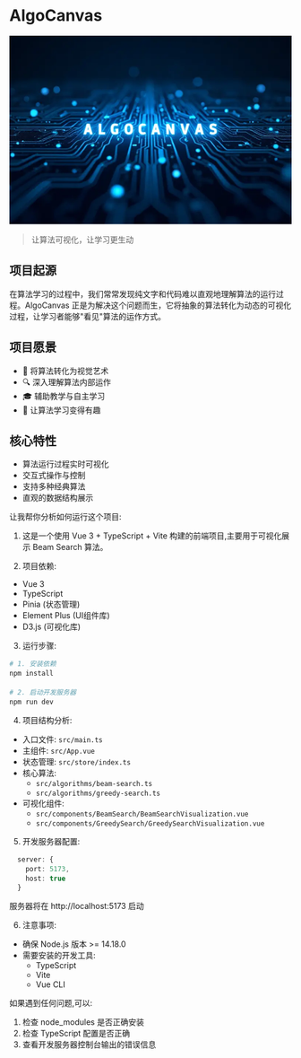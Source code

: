 # AlgoCanvas
![](./assets/logo.webp)

> 让算法可视化，让学习更生动

## 项目起源
在算法学习的过程中，我们常常发现纯文字和代码难以直观地理解算法的运行过程。AlgoCanvas 正是为解决这个问题而生，它将抽象的算法转化为动态的可视化过程，让学习者能够"看见"算法的运作方式。

## 项目愿景
- 🎨 将算法转化为视觉艺术
- 🔍 深入理解算法内部运作
- 🎓 辅助教学与自主学习
- 🌈 让算法学习变得有趣

## 核心特性
- 算法运行过程实时可视化
- 交互式操作与控制
- 支持多种经典算法
- 直观的数据结构展示


让我帮你分析如何运行这个项目:

1. 这是一个使用 Vue 3 + TypeScript + Vite 构建的前端项目,主要用于可视化展示 Beam Search 算法。

2. 项目依赖:
- Vue 3
- TypeScript 
- Pinia (状态管理)
- Element Plus (UI组件库)
- D3.js (可视化库)

3. 运行步骤:

```bash
# 1. 安装依赖
npm install

# 2. 启动开发服务器
npm run dev
```

4. 项目结构分析:
- 入口文件: `src/main.ts`
- 主组件: `src/App.vue`
- 状态管理: `src/store/index.ts`
- 核心算法: 
  - `src/algorithms/beam-search.ts`
  - `src/algorithms/greedy-search.ts`
- 可视化组件:
  - `src/components/BeamSearch/BeamSearchVisualization.vue`
  - `src/components/GreedySearch/GreedySearchVisualization.vue`

5. 开发服务器配置:

```13:16:src/vite.config.ts
  server: {
    port: 5173,
    host: true
  }
```

服务器将在 http://localhost:5173 启动

6. 注意事项:
- 确保 Node.js 版本 >= 14.18.0
- 需要安装的开发工具:
  - TypeScript
  - Vite
  - Vue CLI

如果遇到任何问题,可以:
1. 检查 node_modules 是否正确安装
2. 检查 TypeScript 配置是否正确
3. 查看开发服务器控制台输出的错误信息